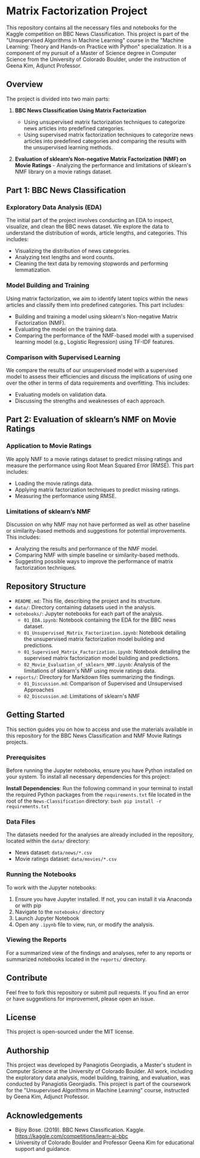 # Matrix Factorization Project

This repository contains all the necessary files and notebooks for the Kaggle competition on BBC News Classification. This project is part of the "Unsupervised Algorithms in Machine Learning" course in the "Machine Learning: Theory and Hands-on Practice with Python" specialization. It is a component of my pursuit of a Master of Science degree in Computer Science from the University of Colorado Boulder, under the instruction of Geena Kim, Adjunct Professor.

## Overview

The project is divided into two main parts:

1. **BBC News Classification Using Matrix Factorization**
     - Using unsupervised matrix factorization techniques to categorize news articles into predefined categories.
     - Using supervised matrix factorization techniques to categorize news articles into predefined categories and comparing the results with the unsupervised learning methods.

3. **Evaluation of sklearn’s Non-negative Matrix Factorization (NMF) on Movie Ratings** - Analyzing the performance and limitations of sklearn's NMF library on a movie ratings dataset.

## Part 1: BBC News Classification

### Exploratory Data Analysis (EDA)
The initial part of the project involves conducting an EDA to inspect, visualize, and clean the BBC news dataset. We explore the data to understand the distribution of words, article lengths, and categories. This includes:
- Visualizing the distribution of news categories.
- Analyzing text lengths and word counts.
- Cleaning the text data by removing stopwords and performing lemmatization.

### Model Building and Training
Using matrix factorization, we aim to identify latent topics within the news articles and classify them into predefined categories. This part includes:
- Building and training a model using sklearn's Non-negative Matrix Factorization (NMF).
- Evaluating the model on the training data.
- Comparing the performance of the NMF-based model with a supervised learning model (e.g., Logistic Regression) using TF-IDF features.

### Comparison with Supervised Learning
We compare the results of our unsupervised model with a supervised model to assess their efficiencies and discuss the implications of using one over the other in terms of data requirements and overfitting. This includes:
- Evaluating models on validation data.
- Discussing the strengths and weaknesses of each approach.

## Part 2: Evaluation of sklearn’s NMF on Movie Ratings

### Application to Movie Ratings
We apply NMF to a movie ratings dataset to predict missing ratings and measure the performance using Root Mean Squared Error (RMSE). This part includes:
- Loading the movie ratings data.
- Applying matrix factorization techniques to predict missing ratings.
- Measuring the performance using RMSE.

### Limitations of sklearn’s NMF
Discussion on why NMF may not have performed as well as other baseline or similarity-based methods and suggestions for potential improvements. This includes:
- Analyzing the results and performance of the NMF model.
- Comparing NMF with simple baseline or similarity-based methods.
- Suggesting possible ways to improve the performance of matrix factorization techniques.

## Repository Structure

- `README.md`: This file, describing the project and its structure.
- `data/`: Directory containing datasets used in the analysis.
- `notebooks/`: Jupyter notebooks for each part of the analysis.
  - `01_EDA.ipynb`: Notebook containing the EDA for the BBC news dataset.
  - `01_Unsupervised_Matrix_Factorization.ipynb`: Notebook detailing the unsupervised matrix factorization model building and predictions.
  - `01_Supervised_Matrix_Factorization.ipynb`: Notebook detailing the supervised matrix factorization model building and predictions.
  - `02_Movie_Evaluation_of_sklearn_NMF.ipynb`: Analysis of the limitations of sklearn's NMF using movie ratings data.
- `reports/`: Directory for Markdown files summarizing the findings.
  - `01_Discussion.md`: Comparison of Supervised and Unsupervised Approaches
  - `02_Discussion.md`: Limitations of sklearn's NMF

## Getting Started

This section guides you on how to access and use the materials available in this repository for the BBC News Classification and NMF Movie Ratings projects.

### Prerequisites

Before running the Jupyter notebooks, ensure you have Python installed on your system. To install all necessary dependencies for this project:

**Install Dependencies**: Run the following command in your terminal to install the required Python packages from the `requirements.txt` file located in the root of the `News-Classification` directory:
    ```bash
    pip install -r requirements.txt
    ```

### Data Files

The datasets needed for the analyses are already included in the repository, located within the `data/` directory:
- News dataset: `data/news/*.csv`
- Movie ratings dataset: `data/movies/*.csv`

### Running the Notebooks

To work with the Jupyter notebooks:
1. Ensure you have Jupyter installed. If not, you can install it via Anaconda or with pip
2. Navigate to the `notebooks/` directory
3. Launch Jupyter Notebook
4. Open any `.ipynb` file to view, run, or modify the analysis.

### Viewing the Reports

For a summarized view of the findings and analyses, refer to any reports or summarized notebooks located in the `reports/` directory.

## Contribute

Feel free to fork this repository or submit pull requests. If you find an error or have suggestions for improvement, please open an issue.

## License

This project is open-sourced under the MIT license.

## Authorship

This project was developed by Panagiotis Georgiadis, a Master's student in Computer Science at the University of Colorado Boulder. All work, including the exploratory data analysis, model building, training, and evaluation, was conducted by Panagiotis Georgiadis. This project is part of the coursework for the "Unsupervised Algorithms in Machine Learning" course, instructed by Geena Kim, Adjunct Professor.

## Acknowledgements

- Bijoy Bose. (2019). BBC News Classification. Kaggle. https://kaggle.com/competitions/learn-ai-bbc
- University of Colorado Boulder and Professor Geena Kim for educational support and guidance.
